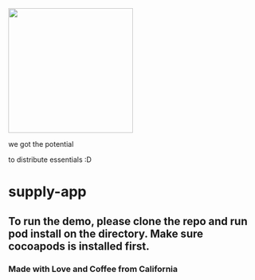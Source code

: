 <img src="https://github.com/mbzhu1/supply-webs/blob/master/src/resources/supply.svg?raw=true" width="250">

we got the potential

to distribute essentials :D
# supply-app


## To run the demo, please clone the repo and run pod install on the directory. Make sure cocoapods is installed first.

### Made with Love and Coffee from California


